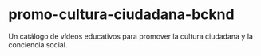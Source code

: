 # promo-cultura-ciudadana-bcknd
Un catálogo de vídeos educativos para promover la cultura ciudadana y la conciencia social.
